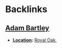 
# Backlinks
## [Adam Bartley](<Adam Bartley.md>)
- **[Location](<Location.md>):** [Royal Oak](<Royal Oak.md>),

